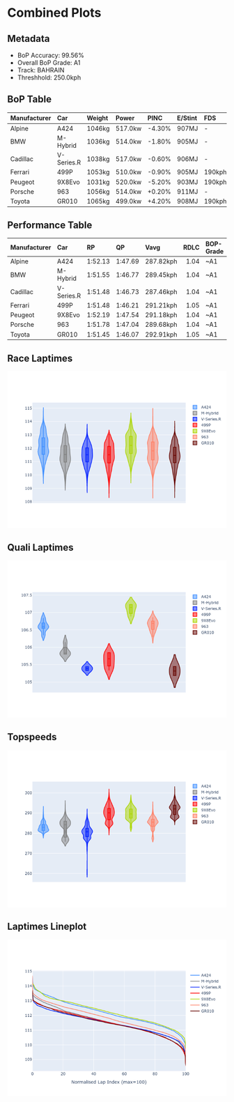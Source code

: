 # Combined Plots

## Metadata

- BoP Accuracy: 99.56%
- Overall BoP Grade: A1
- Track: BAHRAIN
- Threshhold: 250.0kph

## BoP Table
| Manufacturer   | Car        | Weight   | Power   | PINC   | E/Stint   | FDS    | RDP    | QDP    | TDP    |
|:---------------|:-----------|:---------|:--------|:-------|:----------|:-------|:-------|:-------|:-------|
| Alpine         | A424       | 1046kg   | 517.0kw | -4.30% | 907MJ     | -      | 52.35% | 61.85% | 27.84% |
| BMW            | M-Hybrid   | 1036kg   | 514.0kw | -1.80% | 905MJ     | -      | 53.26% | 57.23% | 34.54% |
| Cadillac       | V-Series.R | 1038kg   | 517.0kw | -0.60% | 906MJ     | -      | 47.80% | 56.73% | 19.63% |
| Ferrari        | 499P       | 1053kg   | 510.0kw | -0.90% | 905MJ     | 190kph | 53.02% | 42.32% | 9.88%  |
| Peugeot        | 9X8Evo     | 1031kg   | 520.0kw | -5.20% | 903MJ     | 190kph | 48.47% | 51.26% | 16.02% |
| Porsche        | 963        | 1056kg   | 514.0kw | +0.20% | 911MJ     | -      | 50.87% | 45.25% | 30.77% |
| Toyota         | GR010      | 1065kg   | 499.0kw | +4.20% | 908MJ     | 190kph | 52.43% | 57.12% | 12.82% |

## Performance Table
| Manufacturer   | Car        | RP      | QP      | Vavg      |   RDLC | BOP-Grade   | Match   |
|:---------------|:-----------|:--------|:--------|:----------|-------:|:------------|:--------|
| Alpine         | A424       | 1:52.13 | 1:47.69 | 287.82kph |   1.04 | ~A1         | 99.01%  |
| BMW            | M-Hybrid   | 1:51.55 | 1:46.77 | 289.45kph |   1.04 | ~A1         | 100.00% |
| Cadillac       | V-Series.R | 1:51.48 | 1:46.73 | 287.46kph |   1.04 | ~A1         | 99.96%  |
| Ferrari        | 499P       | 1:51.48 | 1:46.21 | 291.21kph |   1.05 | ~A1         | 99.79%  |
| Peugeot        | 9X8Evo     | 1:52.19 | 1:47.54 | 291.18kph |   1.04 | ~A1         | 98.41%  |
| Porsche        | 963        | 1:51.78 | 1:47.04 | 289.68kph |   1.04 | ~A1         | 99.90%  |
| Toyota         | GR010      | 1:51.45 | 1:46.07 | 292.91kph |   1.05 | ~A1         | 99.87%  |

## Race Laptimes
![Race Laptimes](images/race_violin.png)

## Quali Laptimes
![Quali Laptimes](images/quali_violin.png)

## Topspeeds
![Topspeeds](images/topspeed_violin.png)

## Laptimes Lineplot
![Laptimes Lineplot](images/laptime_line.png)


